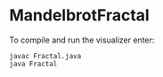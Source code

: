 MandelbrotFractal
=================

To compile and run the visualizer enter:

```
javac Fractal.java
java Fractal
```

